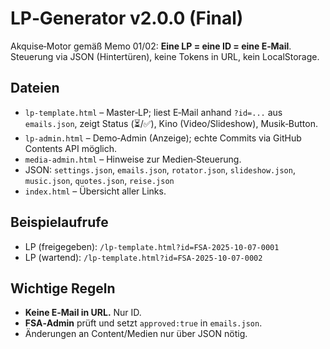 # LP‑Generator v2.0.0 (Final)

Akquise‑Motor gemäß Memo 01/02: **Eine LP = eine ID = eine E‑Mail**.  
Steuerung via JSON (Hintertüren), keine Tokens in URL, kein LocalStorage.

## Dateien
- `lp-template.html` – Master‑LP; liest E‑Mail anhand `?id=...` aus `emails.json`, zeigt Status (⏳/✅), Kino (Video/Slideshow), Musik‑Button.
- `lp-admin.html` – Demo‑Admin (Anzeige); echte Commits via GitHub Contents API möglich.
- `media-admin.html` – Hinweise zur Medien‑Steuerung.
- JSON: `settings.json`, `emails.json`, `rotator.json`, `slideshow.json`, `music.json`, `quotes.json`, `reise.json`
- `index.html` – Übersicht aller Links.

## Beispielaufrufe
- LP (freigegeben): `/lp-template.html?id=FSA-2025-10-07-0001`
- LP (wartend): `/lp-template.html?id=FSA-2025-10-07-0002`

## Wichtige Regeln
- **Keine E‑Mail in URL.** Nur ID.
- **FSA‑Admin** prüft und setzt `approved:true` in `emails.json`.
- Änderungen an Content/Medien nur über JSON nötig.
